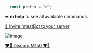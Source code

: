 ```js
  const prefix = "m";
  ```
<p>➡ <b>m help</b> to see all available commands.</p>
<p align="left"><a href="https://discord.com/api/oauth2/authorize?client_id=1000550608299896852&permissions=413592284240&scope=bot">🤖 Invite mtestBot to your server</a></p>

![image](https://user-images.githubusercontent.com/87193132/181423018-aa1b8612-5a01-48e2-8369-33f04eb92556.png)

<p align="left"><a href="https://discord.gg/7qeYfjC">❤️‍🔥 Discord M150 ❤️‍🔥</a></p>

